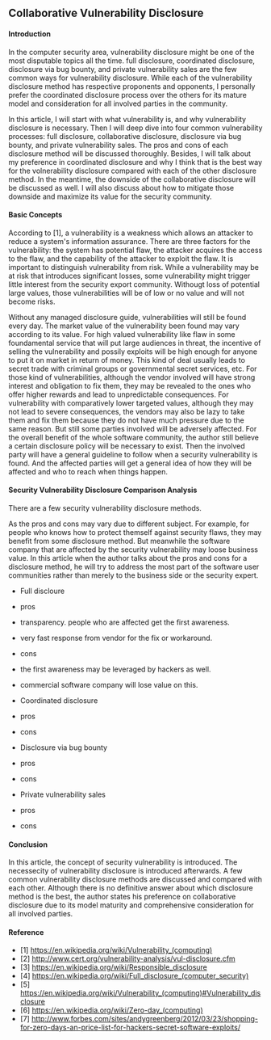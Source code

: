 ## Collaborative Vulnerability Disclosure

#### Introduction

In the computer security area, vulnerability disclosure might be one of the most disputable topics all the time. full disclosure, coordinated disclosure, disclosure via bug bounty, and private vulnerability sales are the few common ways for vulnerability disclosure. While each of the vulnerability disclosure method has respective proponents and opponents, I personally prefer the coordinated disclosure process over the others for its mature model and consideration for all involved parties in the community.

In this article, I will start with what vulnerability is, and why vulnerability disclosure is necessary. Then I will deep dive into four common vulnerability processes: full disclosure, collaborative disclosure, disclosure via bug bounty, and private vulnerability sales. The pros and cons of each disclosure method will be discussed thoroughly. Besides, I will talk about my preference in coordinated disclosure and why I think that is the best way for the volnerability disclosure compared with each of the other disclosure method. In the meantime, the downside of the collaborative disclosure will be discussed as well. I will also discuss about how to mitigate those downside and maximize its value for the security community. 

#### Basic Concepts

According to [1], a vulnerability is a weakness which allows an attacker to reduce a system's information assurance. There are three factors for the vulnerability: the system has potential flaw, the attacker acquires the access to the flaw, and the capability of the attacker to exploit the flaw. It is important to distinguish vulnerability from risk. While a vulnerability may be at risk that introduces significant losses, some vulnerability might trigger little interest from the security export community. Withougt loss of potential large values, those vulnerabilities will be of low or no value and will not become risks.

Without any managed disclosure guide, vulnerabilities will still be found every day. The market value of the vulnerability been found may vary according to its value. For high valued vulnerability like flaw in some foundamental service that will put large audiences in threat, the incentive of selling the vulnerability and possily exploits will be high enough for anyone to put it on market in return of money. This kind of deal usually leads to secret trade with criminal groups or governmental secret services, etc. For those kind of vulnerabilities, although the vendor involved will have strong interest and obligation to fix them, they may be revealed to the ones who offer higher rewards and lead to unpredictable consequences. For vulnerability with comparatively lower targeted values, although they may not lead to severe consequences, the vendors may also be lazy to take them and fix them because they do not have much pressure due to the same reason. But still some parties involved will be adversely affected. For the overall benefit of the whole software community, the author still believe a certain disclosure policy will be necessary to exist. Then the involved party will have a general guideline to follow when a security vulnerability is found. And the affected parties will get a general idea of how they will be affected and who to reach when things happen.

#### Security Vulnerability Disclosure Comparison Analysis

 There are a few security vulnerability disclosure methods. 

 As the pros and cons may vary due to different subject. For example, for people who knows how to protect themself against security flaws, they may benefit from some disclosure method. But meanwhile the software company that are affected by the security vulnerability may loose business value. In this article when the author talks about the pros and cons for a disclosure method, he will try to address the most part of the software user communities rather than merely to the business side or the security expert. 

 * Full discloure
  * pros
   * transparency. people who are affected get the first awareness.
   * very fast response from vendor for the fix or workaround.
  * cons
   * the first awareness may be leveraged by hackers as well.
   * commercial software company will lose value on this.

 * Coordinated disclosure
  * pros
  * cons

 * Disclosure via bug bounty
  * pros
  * cons

 * Private vulnerability sales
  * pros
  * cons

#### Conclusion

In this article, the concept of security vulnerability is introduced. The necessecity of vulnerability disclosure is introduced afterwards. A few common vulnerability disclosure methods are discussed and compared with each other. Although there is no definitive answer about which disclosure method is the best, the author states his preference on collaborative disclosure due to its model maturity and comprehensive consideration for all involved parties. 

#### Reference
 * [1] https://en.wikipedia.org/wiki/Vulnerability_(computing)
 * [2] http://www.cert.org/vulnerability-analysis/vul-disclosure.cfm
 * [3] https://en.wikipedia.org/wiki/Responsible_disclosure
 * [4] https://en.wikipedia.org/wiki/Full_disclosure_(computer_security)
 * [5] https://en.wikipedia.org/wiki/Vulnerability_(computing)#Vulnerability_disclosure
 * [6] https://en.wikipedia.org/wiki/Zero-day_(computing)
 * [7] http://www.forbes.com/sites/andygreenberg/2012/03/23/shopping-for-zero-days-an-price-list-for-hackers-secret-software-exploits/

